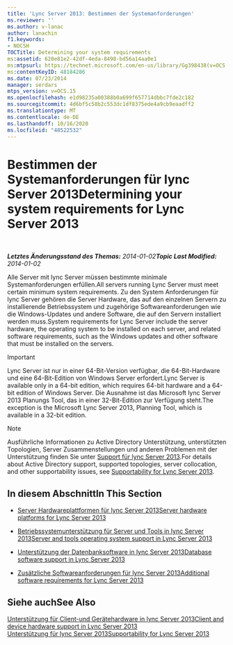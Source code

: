 ```yaml
---
title: 'Lync Server 2013: Bestimmen der Systemanforderungen'
ms.reviewer: ''
ms.author: v-lanac
author: lanachin
f1.keywords:
- NOCSH
TOCTitle: Determining your system requirements
ms:assetid: 620e81e2-42df-4eda-8498-bd56a14aa0e1
ms:mtpsurl: https://technet.microsoft.com/en-us/library/Gg398438(v=OCS.15)
ms:contentKeyID: 48184286
ms.date: 07/23/2014
manager: serdars
mtps_version: v=OCS.15
ms.openlocfilehash: e1d98235a00388b0a699f657714dbbc7fde2c182
ms.sourcegitcommit: 4d6bf5c58b2c553dc1df8375ede4a9cb9eaadff2
ms.translationtype: MT
ms.contentlocale: de-DE
ms.lasthandoff: 10/16/2020
ms.locfileid: "48522532"
---
```

# <a name="determining-your-system-requirements-for-lync-server-2013"></a><span data-ttu-id="b8eb3-102">Bestimmen der Systemanforderungen für lync Server 2013</span><span class="sxs-lookup"><span data-stu-id="b8eb3-102">Determining your system requirements for Lync Server 2013</span></span>

<div data-xmlns="http://www.w3.org/1999/xhtml">

<div class="topic" data-xmlns="http://www.w3.org/1999/xhtml" data-msxsl="urn:schemas-microsoft-com:xslt" data-cs="https://msdn.microsoft.com/">

<div data-asp="https://msdn2.microsoft.com/asp">



</div>

<div id="mainSection">

<div id="mainBody">

<span> </span>

<span data-ttu-id="b8eb3-103">_**Letztes Änderungsstand des Themas:** 2014-01-02_</span><span class="sxs-lookup"><span data-stu-id="b8eb3-103">_**Topic Last Modified:** 2014-01-02_</span></span>

<span data-ttu-id="b8eb3-104">Alle Server mit lync Server müssen bestimmte minimale Systemanforderungen erfüllen.</span><span class="sxs-lookup"><span data-stu-id="b8eb3-104">All servers running Lync Server must meet certain minimum system requirements.</span></span> <span data-ttu-id="b8eb3-105">Zu den System Anforderungen für lync Server gehören die Server Hardware, das auf den einzelnen Servern zu installierende Betriebssystem und zugehörige Softwareanforderungen wie die Windows-Updates und andere Software, die auf den Servern installiert werden muss.</span><span class="sxs-lookup"><span data-stu-id="b8eb3-105">System requirements for Lync Server include the server hardware, the operating system to be installed on each server, and related software requirements, such as the Windows updates and other software that must be installed on the servers.</span></span>

<div>


> [!IMPORTANT]  
> <span data-ttu-id="b8eb3-106">Lync Server ist nur in einer 64-Bit-Version verfügbar, die 64-Bit-Hardware und eine 64-Bit-Edition von Windows Server erfordert.</span><span class="sxs-lookup"><span data-stu-id="b8eb3-106">Lync Server is available only in a 64-bit edition, which requires 64-bit hardware and a 64-bit edition of Windows Server.</span></span> <span data-ttu-id="b8eb3-107">Die Ausnahme ist das Microsoft lync Server 2013 Planungs Tool, das in einer 32-Bit-Edition zur Verfügung steht.</span><span class="sxs-lookup"><span data-stu-id="b8eb3-107">The exception is the Microsoft Lync Server 2013, Planning Tool, which is available in a 32-bit edition.</span></span>



</div>

<div>


> [!NOTE]  
> <span data-ttu-id="b8eb3-108">Ausführliche Informationen zu Active Directory Unterstützung, unterstützten Topologien, Server Zusammenstellungen und anderen Problemen mit der Unterstützung finden Sie unter <A href="lync-server-2013-supportability.md">Support für lync Server 2013</A>.</span><span class="sxs-lookup"><span data-stu-id="b8eb3-108">For details about Active Directory support, supported topologies, server collocation, and other supportability issues, see <A href="lync-server-2013-supportability.md">Supportability for Lync Server 2013</A>.</span></span>



</div>

<div>

## <a name="in-this-section"></a><span data-ttu-id="b8eb3-109">In diesem Abschnitt</span><span class="sxs-lookup"><span data-stu-id="b8eb3-109">In This Section</span></span>

  - [<span data-ttu-id="b8eb3-110">Server Hardwareplattformen für lync Server 2013</span><span class="sxs-lookup"><span data-stu-id="b8eb3-110">Server hardware platforms for Lync Server 2013</span></span>](lync-server-2013-server-hardware-platforms.md)

  - [<span data-ttu-id="b8eb3-111">Betriebssystemunterstützung für Server und Tools in lync Server 2013</span><span class="sxs-lookup"><span data-stu-id="b8eb3-111">Server and tools operating system support in Lync Server 2013</span></span>](lync-server-2013-server-and-tools-operating-system-support.md)

  - [<span data-ttu-id="b8eb3-112">Unterstützung der Datenbanksoftware in lync Server 2013</span><span class="sxs-lookup"><span data-stu-id="b8eb3-112">Database software support in Lync Server 2013</span></span>](lync-server-2013-database-software-support.md)

  - [<span data-ttu-id="b8eb3-113">Zusätzliche Softwareanforderungen für lync Server 2013</span><span class="sxs-lookup"><span data-stu-id="b8eb3-113">Additional software requirements for Lync Server 2013</span></span>](lync-server-2013-additional-software-requirements.md)

</div>

<div>

## <a name="see-also"></a><span data-ttu-id="b8eb3-114">Siehe auch</span><span class="sxs-lookup"><span data-stu-id="b8eb3-114">See Also</span></span>


[<span data-ttu-id="b8eb3-115">Unterstützung für Client-und Gerätehardware in lync Server 2013</span><span class="sxs-lookup"><span data-stu-id="b8eb3-115">Client and device hardware support in Lync Server 2013</span></span>](lync-server-2013-client-and-device-hardware-support.md)  
[<span data-ttu-id="b8eb3-116">Unterstützung für lync Server 2013</span><span class="sxs-lookup"><span data-stu-id="b8eb3-116">Supportability for Lync Server 2013</span></span>](lync-server-2013-supportability.md)  
  

</div>

</div>

<span> </span>

</div>

</div>

</div>

